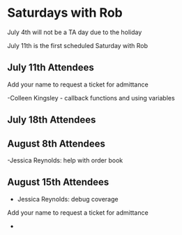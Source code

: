 # Saturdays with Rob

July 4th will not be a TA day due to the holiday

July 11th is the first scheduled Saturday with Rob

## July 11th Attendees

Add your name to request a ticket for admittance

 -Colleen Kingsley - callback functions and using variables

 ## July 18th Attendees

 ## August 8th Attendees

 -Jessica Reynolds: help with order book
 ## August 15th Attendees

 - Jessica Reynolds: debug coverage

Add your name to request a ticket for admittance

 -
 